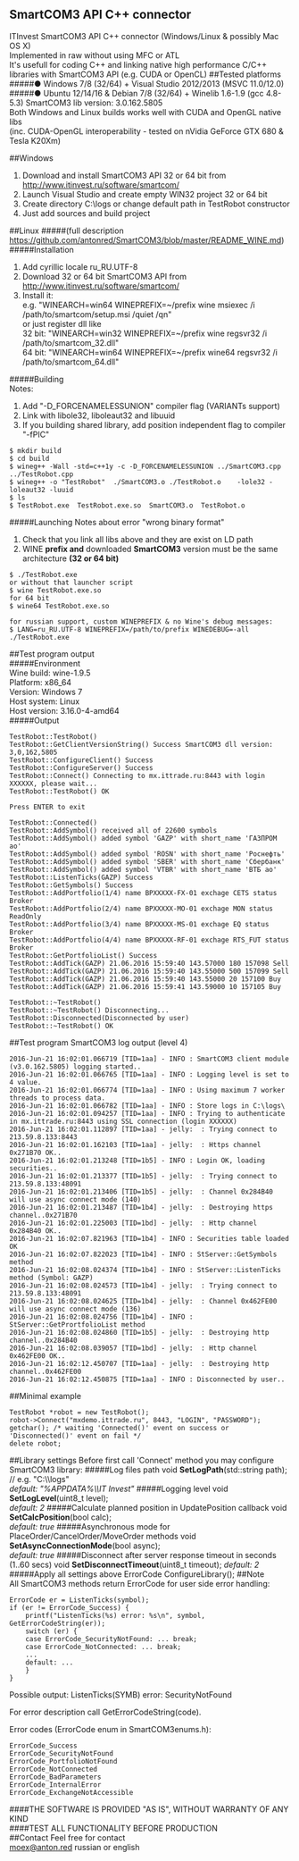 ## SmartCOM3 API C++ connector
ITInvest SmartCOM3 API C++ connector (Windows/Linux & possibly Mac OS X)    
Implemented in raw without using MFC or ATL		
It's usefull for coding C++ and linking native high performance C/C++ libraries with SmartCOM3 API (e.g. CUDA or OpenCL)
##Tested platforms
#####● Windows 7/8 (32/64) + Visual Studio 2012/2013 (MSVC 11.0/12.0)
#####● Ubuntu 12/14/16 & Debian 7/8 (32/64) + Winelib 1.6-1.9 (gcc 4.8-5.3)	
SmartCOM3 lib version: 3.0.162.5805     
Both Windows and Linux builds works well with CUDA and OpenGL native libs       
(inc. CUDA-OpenGL interoperability - tested on nVidia GeForce GTX 680 & Tesla K20Xm)

##Windows
1. Download and install SmartCOM3 API 32 or 64 bit from http://www.itinvest.ru/software/smartcom/
2. Launch Visual Studio and create empty WIN32 project 32 or 64 bit
3. Create directory C:\logs or change default path in TestRobot constructor
4. Just add sources and build project

##Linux
#####(full description https://github.com/antonred/SmartCOM3/blob/master/README_WINE.md)
#####Installation
1. Add cyrillic locale ru_RU.UTF-8
2. Download 32 or 64 bit SmartCOM3 API from http://www.itinvest.ru/software/smartcom/
3. Install it:      
    e.g. "WINEARCH=win64 WINEPREFIX=~/prefix wine msiexec /i /path/to/smartcom/setup.msi /quiet /qn"    
    or just register dll like		
    32 bit: "WINEARCH=win32 WINEPREFIX=~/prefix wine regsvr32 /i /path/to/smartcom_32.dll"		
    64 bit: "WINEARCH=win64 WINEPREFIX=~/prefix wine64 regsvr32 /i /path/to/smartcom_64.dll"	

#####Building     
Notes:      
1. Add "-D_FORCENAMELESSUNION" compiler flag (VARIANTs support)        
2. Link with libole32, liboleaut32 and libuuid      
3. If you building shared library, add position independent flag to compiler "-fPIC"     
```
$ mkdir build
$ cd build
$ wineg++ -Wall -std=c++1y -c -D_FORCENAMELESSUNION ../SmartCOM3.cpp ../TestRobot.cpp
$ wineg++ -o "TestRobot"  ./SmartCOM3.o ./TestRobot.o    -lole32 -loleaut32 -luuid
$ ls
$ TestRobot.exe  TestRobot.exe.so  SmartCOM3.o  TestRobot.o
```
#####Launching
Notes about error "wrong binary format"      
1. Check that you link all libs above and they are exist on LD path         
2. WINE **prefix and** downloaded **SmartCOM3** version must be the same architecture **(32 or 64 bit)**       
```
$ ./TestRobot.exe    
or without that launcher script
$ wine TestRobot.exe.so
for 64 bit
$ wine64 TestRobot.exe.so

for russian support, custom WINEPREFIX & no Wine's debug messages:
$ LANG=ru_RU.UTF-8 WINEPREFIX=/path/to/prefix WINEDEBUG=-all ./TestRobot.exe
```
##Test program output	
#####Environment		
    Wine build: wine-1.9.5	
    Platform: x86_64	
    Version: Windows 7	
    Host system: Linux	
    Host version: 3.16.0-4-amd64	
#####Output		
```
TestRobot::TestRobot()
TestRobot::GetClientVersionString() Success SmartCOM3 dll version: 3,0,162,5805
TestRobot::ConfigureClient() Success
TestRobot::ConfigureServer() Success
TestRobot::Connect() Connecting to mx.ittrade.ru:8443 with login XXXXXX, please wait...
TestRobot::TestRobot() OK

Press ENTER to exit

TestRobot::Connected()
TestRobot::AddSymbol() received all of 22600 symbols
TestRobot::AddSymbol() added symbol 'GAZP' with short_name 'ГАЗПРОМ ао'
TestRobot::AddSymbol() added symbol 'ROSN' with short_name 'Роснефть'
TestRobot::AddSymbol() added symbol 'SBER' with short_name 'Сбербанк'
TestRobot::AddSymbol() added symbol 'VTBR' with short_name 'ВТБ ао'
TestRobot::ListenTicks(GAZP) Success
TestRobot::GetSymbols() Success
TestRobot::AddPortfolio(1/4) name BPXXXXX-FX-01 exchage CETS status Broker
TestRobot::AddPortfolio(2/4) name BPXXXXX-MO-01 exchage MON status ReadOnly
TestRobot::AddPortfolio(3/4) name BPXXXXX-MS-01 exchage EQ status Broker
TestRobot::AddPortfolio(4/4) name BPXXXXX-RF-01 exchage RTS_FUT status Broker
TestRobot::GetPortfolioList() Success
TestRobot::AddTick(GAZP) 21.06.2016 15:59:40 143.57000 180 157098 Sell
TestRobot::AddTick(GAZP) 21.06.2016 15:59:40 143.55000 500 157099 Sell
TestRobot::AddTick(GAZP) 21.06.2016 15:59:40 143.55000 20 157100 Buy
TestRobot::AddTick(GAZP) 21.06.2016 15:59:41 143.59000 10 157105 Buy

TestRobot::~TestRobot()
TestRobot::~TestRobot() Disconnecting...
TestRobot::Disconnected(Disconnected by user)
TestRobot::~TestRobot() OK
```
##Test program SmartCOM3 log output (level 4)   
```
2016-Jun-21 16:02:01.066719 [TID=1aa] - INFO : SmartCOM3 client module (v3.0.162.5805) logging started.. 
2016-Jun-21 16:02:01.066765 [TID=1aa] - INFO : Logging level is set to 4 value. 
2016-Jun-21 16:02:01.066774 [TID=1aa] - INFO : Using maximum 7 worker threads to process data. 
2016-Jun-21 16:02:01.066782 [TID=1aa] - INFO : Store logs in C:\logs\ 
2016-Jun-21 16:02:01.094257 [TID=1aa] - INFO : Trying to authenticate in mx.ittrade.ru:8443 using SSL connection (login XXXXXX)
2016-Jun-21 16:02:01.112897 [TID=1aa] - jelly:  : Trying connect to 213.59.8.133:8443 
2016-Jun-21 16:02:01.162103 [TID=1aa] - jelly:  : Https channel 0x271B70 OK.. 
2016-Jun-21 16:02:01.213248 [TID=1b5] - INFO : Login OK, loading securities.. 
2016-Jun-21 16:02:01.213377 [TID=1b5] - jelly:  : Trying connect to 213.59.8.133:48091 
2016-Jun-21 16:02:01.213406 [TID=1b5] - jelly:  : Channel 0x284B40 will use async connect mode (140) 
2016-Jun-21 16:02:01.213487 [TID=1b4] - jelly:  : Destroying https channel..0x271B70 
2016-Jun-21 16:02:01.225003 [TID=1bd] - jelly:  : Http channel 0x284B40 OK.. 
2016-Jun-21 16:02:07.821963 [TID=1b4] - INFO : Securities table loaded OK 
2016-Jun-21 16:02:07.822023 [TID=1b4] - INFO : StServer::GetSymbols method 
2016-Jun-21 16:02:08.024374 [TID=1b4] - INFO : StServer::ListenTicks method (Symbol: GAZP) 
2016-Jun-21 16:02:08.024573 [TID=1b4] - jelly:  : Trying connect to 213.59.8.133:48091 
2016-Jun-21 16:02:08.024625 [TID=1b4] - jelly:  : Channel 0x462FE00 will use async connect mode (136) 
2016-Jun-21 16:02:08.024756 [TID=1b4] - INFO : StServer::GetPrortfolioList method 
2016-Jun-21 16:02:08.024860 [TID=1b5] - jelly:  : Destroying http channel..0x284B40 
2016-Jun-21 16:02:08.039057 [TID=1bd] - jelly:  : Http channel 0x462FE00 OK.. 
2016-Jun-21 16:02:12.450707 [TID=1aa] - jelly:  : Destroying http channel..0x462FE00 
2016-Jun-21 16:02:12.450875 [TID=1aa] - INFO : Disconnected by user.. 
``` 
##Minimal example        
```
TestRobot *robot = new TestRobot();
robot->Connect("mxdemo.ittrade.ru", 8443, "LOGIN", "PASSWORD");
getchar(); /* waiting 'Connected()' event on success or 'Disconnected()' event on fail */
delete robot;
```
##Library settings
Before first call 'Connect' method you may configure SmartCOM3 library:
#####Log files path
void **SetLogPath**(std::string path); // e.g. "C:\\\\logs"		
*default: "%APPDATA%\\\\IT Invest"*
#####Logging level
void **SetLogLevel**(uint8_t level);	
*default: 2*
#####Calculate planned position in UpdatePosition callback
void **SetCalcPosition**(bool calc);	
*default: true*
#####Asynchronous mode for PlaceOrder/CancelOrder/MoveOrder methods
void **SetAsyncConnectionMode**(bool async);	
*default: true*
#####Disconnect after server response timeout in seconds (1..60 secs)
void **SetDisconnectTimeout**(uint8_t timeout);	
*default: 2*
#####Apply all settings above
ErrorCode ConfigureLibrary();
##Note    
All SmartCOM3 methods return ErrorCode for user side error handling:   
```
ErrorCode er = ListenTicks(symbol);
if (er != ErrorCode_Success) {
	printf("ListenTicks(%s) error: %s\n", symbol, GetErrorCodeString(er));
	switch (er) {
	case ErrorCode_SecurityNotFound: ... break;
	case ErrorCode_NotConnected: ... break;
	...
	default: ...
	}
}
```
Possible output: ListenTicks(SYMB) error: SecurityNotFound		

For error description call GetErrorCodeString(code).	
	
Error codes (ErrorCode enum in SmartCOM3enums.h):
```
ErrorCode_Success
ErrorCode_SecurityNotFound
ErrorCode_PortfolioNotFound
ErrorCode_NotConnected
ErrorCode_BadParameters
ErrorCode_InternalError
ErrorCode_ExchangeNotAccessible
```
####THE SOFTWARE IS PROVIDED "AS IS", WITHOUT WARRANTY OF ANY KIND    
####TEST ALL FUNCTIONALITY BEFORE PRODUCTION      
##Contact
Feel free for contact        
moex@anton.red russian or english
